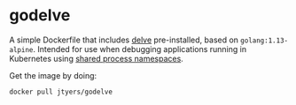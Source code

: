 # godelve

A simple Dockerfile that includes [delve](https://github.com/go-delve/delve) pre-installed, based on `golang:1.13-alpine`. Intended for use when debugging applications running in Kubernetes using [shared process namespaces](https://kubernetes.io/docs/tasks/configure-pod-container/share-process-namespace/).

Get the image by doing:

```
docker pull jtyers/godelve
```

